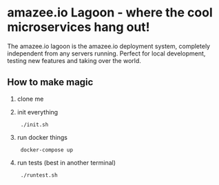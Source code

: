 # amazee.io Lagoon - where the cool microservices hang out!

The amazee.io lagoon is the amazee.io deployment system, completely independent from any servers running. Perfect for local development, testing new features and taking over the world.

## How to make magic

1. clone me
2. init everything

		./init.sh

3. run docker things

		docker-compose up

4. run tests (best in another terminal)

		./runtest.sh
